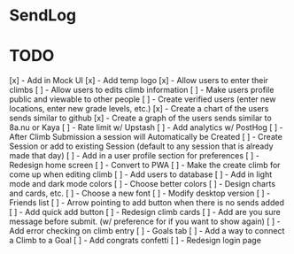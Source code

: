 # SendLog

# TODO

[x] - Add in Mock UI
[x] - Add temp logo
[x] - Allow users to enter their climbs
[ ] - Allow users to edits climb information
[ ] - Make users profile public and viewable to other people
[ ] - Create verified users (enter new locations, enter new grade levels, etc.)
[x] - Create a chart of the users sends similar to github
[x] - Create a graph of the users sends similar to 8a.nu or Kaya
[ ] - Rate limit w/ Upstash
[ ] - Add analytics w/ PostHog
[ ] - After Climb Submission a session will Automatically be Created
[ ] - Create Session or add to existing Session (default to any session that is already made that day)
[ ] - Add in a user profile section for preferences
[ ] - Redesign home screen
[ ] - Convert to PWA
[ ] - Make the create climb for come up when editing climb
[ ] - Add users to database
[ ] - Add in light mode and dark mode colors
[ ] - Choose better colors
[ ] - Design charts and cards, etc.
[ ] - Choose a new font
[ ] - Modify desktop version
[ ] - Friends list
[ ] - Arrow pointing to add button when there is no sends added
[ ] - Add quick add button
[ ] - Redesign climb cards
[ ] - Add are you sure message before submit. (w/ preference for if you want to show again)
[ ] - Add error checking on climb entry
[ ] - Goals tab
[ ] - Add a way to connect a Climb to a Goal
[ ] - Add congrats confetti
[ ] - Redesign login page

